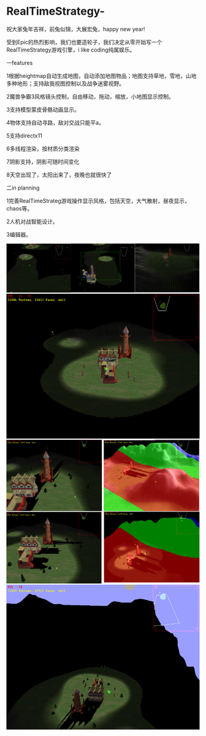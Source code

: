 # RealTimeStrategy-
祝大家兔年吉祥，前兔似锦，大展宏兔，happy new year!

受到Epic的热烈影响，我们也要造轮子，我们决定从零开始写一个RealTimeStrategy游戏引擎，i like coding纯属娱乐。

一features

1根据heightmap自动生成地图，自动添加地图物品；地图支持草地，雪地，山地多种地形；支持敌我视图控制以及战争迷雾视野。

2魔兽争霸3风格镜头控制，自由移动，拖动，缩放，小地图显示控制。

3支持模型蒙皮骨骼动画显示。

4物体支持自动寻路，敌对交战只能平a。

5支持directx11

6多线程渲染，按材质分类渲染

7阴影支持，阴影可随时间变化

8天空出现了，太阳出来了，夜晚也就很快了


二in planning


1完善RealTimeStrateg游戏操作显示风格，包括天空，大气散射，昼夜显示，chaos等。


2人机对战智能设计。


3编辑器。


![rts](rts_init.png)
![多线程渲染](rts-1.png)
![阴影支持，tod显示](rts-2.png)
![天空显示](rts-3.png)

